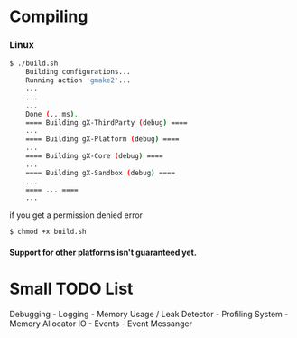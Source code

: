 # Compiling

<h3>Linux</h3>

```sh
$ ./build.sh
    Building configurations...
    Running action 'gmake2'...
    ...
    ...
    ...
    Done (...ms).
    ==== Building gX-ThirdParty (debug) ====
    ...
    ==== Building gX-Platform (debug) ====
    ...
    ==== Building gX-Core (debug) ====
    ...
    ==== Building gX-Sandbox (debug) ====
    ...
    ==== ... ====
    ...
```

if you get a permission denied error
```sh
$ chmod +x build.sh
```

<h4>Support for other platforms isn't guaranteed yet.</h4>

# Small TODO List
Debugging
    - Logging
    - Memory Usage / Leak Detector
    - Profiling
System
    - Memory Allocator
IO
    - Events
    - Event Messanger